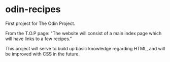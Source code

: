 # odin-recipes
First project for The Odin Project.

From the T.O.P page:
"The website will consist of a main index page which will have links to a few recipes."

This project will serve to build up basic knowledge regarding HTML, and will be improved with CSS in the future.
